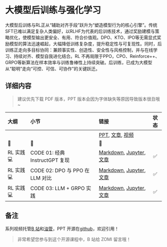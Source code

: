 <!--Copyright © ZOMI 适用于[License](https://github.com/Infrasys-AI/AIInfra)版权许可-->

# 大模型后训练与强化学习

大模型后训练与RL正从“辅助对齐手段”跃升为“塑造模型行为的核心引擎”。传统SFT已难以满足复杂人类偏好，以RLHF为代表的后训练技术，通过奖励建模与策略优化，使模型输出更安全、有用、符合价值观。DPO、KTO、IPO等无需显式奖励模型的算法迅速崛起，大幅降低训练复杂度，提升稳定性与可复现性。同时，后训练正走向多目标协同：兼顾事实性、创造性、安全性与风格控制，并与在线学习、持续对齐、模型自我进化结合。RL 不再局限于PPO，CPO、Reinforce++、GRPO等新算法在样本效率与训练鲁棒性上持续突破。后训练，已成为大模型从“聪明”走向“可控、可信、可协作”的关键跃迁。

## 详细内容

> 建议优先下载 PDF 版本，PPT 版本会因为字体缺失等原因导致版本很丑哦~

| 大纲 | 小节 | 链接 | 状态 |
|:--- |:---- |:-------------------- |:---:|
|  |  | [PPT](), [文章](), [视频]() |  |
|:sparkling_heart:|:star2:|:sparkling_heart:| |
| RL 实践 :computer: | CODE 01: 经典 InstructGPT 复现 | [Markdown](./Code01InstructGPT.md), [Jupyter](./Code01InstructGPT.ipynb), [文章](https://infrasys-ai.github.io/aiinfra-docs/04Train04PostTrainRL/Code01InstructGPT.html) | :white_check_mark: |
| RL 实践 :computer: | CODE 02: DPO 与 PPO 在 LLM 对比 | [Markdown](./Code02DPOPPO.md), [Jupyter](./Code02DPOPPO.ipynb), [文章](https://infrasys-ai.github.io/aiinfra-docs/04Train04PostTrainRL/Code02DPOPPO.html) | :white_check_mark: |
| RL 实践 :computer: | CODE 03: LLM + GRPO 实践  | [Markdown](./Code03GRPO.md), [Jupyter](./Code03GRPO.ipynb), [文章](https://infrasys-ai.github.io/aiinfra-docs/04Train04PostTrainRL/Code03GRPO.html) | :white_check_mark: |

## 备注

系列视频托管[B 站](https://space.bilibili.com/517221395)和[油管](https://www.youtube.com/@ZOMI666/playlists)，PPT 开源在[github](https://github.com/Infrasys-AI/AIInfra)，欢迎引用！

> 非常希望您参与到这个开源课程中，B 站给 ZOMI 留言哦！
>

